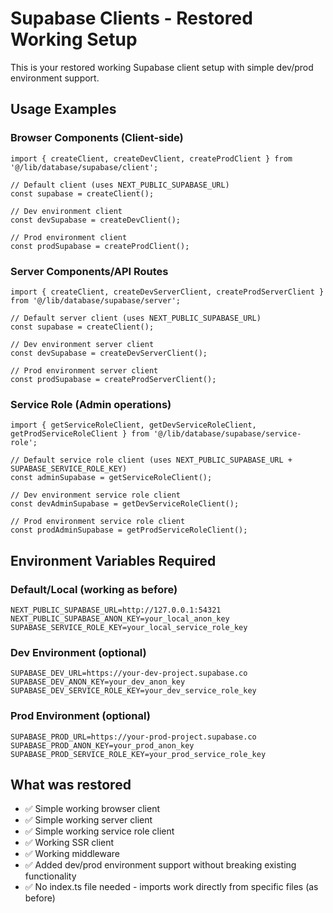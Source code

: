 # Supabase Clients - Restored Working Setup

This is your restored working Supabase client setup with simple dev/prod environment support.

## Usage Examples

### Browser Components (Client-side)
```tsx
import { createClient, createDevClient, createProdClient } from '@/lib/database/supabase/client';

// Default client (uses NEXT_PUBLIC_SUPABASE_URL)
const supabase = createClient();

// Dev environment client
const devSupabase = createDevClient();

// Prod environment client  
const prodSupabase = createProdClient();
```

### Server Components/API Routes
```tsx
import { createClient, createDevServerClient, createProdServerClient } from '@/lib/database/supabase/server';

// Default server client (uses NEXT_PUBLIC_SUPABASE_URL)
const supabase = createClient();

// Dev environment server client
const devSupabase = createDevServerClient();

// Prod environment server client
const prodSupabase = createProdServerClient();
```

### Service Role (Admin operations)
```tsx
import { getServiceRoleClient, getDevServiceRoleClient, getProdServiceRoleClient } from '@/lib/database/supabase/service-role';

// Default service role client (uses NEXT_PUBLIC_SUPABASE_URL + SUPABASE_SERVICE_ROLE_KEY)
const adminSupabase = getServiceRoleClient();

// Dev environment service role client
const devAdminSupabase = getDevServiceRoleClient();

// Prod environment service role client
const prodAdminSupabase = getProdServiceRoleClient();
```

## Environment Variables Required

### Default/Local (working as before)
```env
NEXT_PUBLIC_SUPABASE_URL=http://127.0.0.1:54321
NEXT_PUBLIC_SUPABASE_ANON_KEY=your_local_anon_key
SUPABASE_SERVICE_ROLE_KEY=your_local_service_role_key
```

### Dev Environment (optional)
```env
SUPABASE_DEV_URL=https://your-dev-project.supabase.co
SUPABASE_DEV_ANON_KEY=your_dev_anon_key
SUPABASE_DEV_SERVICE_ROLE_KEY=your_dev_service_role_key
```

### Prod Environment (optional)
```env
SUPABASE_PROD_URL=https://your-prod-project.supabase.co
SUPABASE_PROD_ANON_KEY=your_prod_anon_key
SUPABASE_PROD_SERVICE_ROLE_KEY=your_prod_service_role_key
```

## What was restored
- ✅ Simple working browser client
- ✅ Simple working server client  
- ✅ Simple working service role client
- ✅ Working SSR client
- ✅ Working middleware
- ✅ Added dev/prod environment support without breaking existing functionality
- ✅ No index.ts file needed - imports work directly from specific files (as before) 